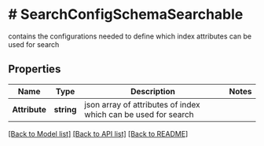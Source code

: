 # # SearchConfigSchemaSearchable
contains the configurations needed to define which index attributes can be used for search

## Properties 


Name | Type | Description | Notes
------------ | ------------- | ------------- | -------------
**Attribute**| **string** | json array of attributes of index which can be used for search  |


[[Back to Model list]](../../README.md#models) [[Back to API list]](../../README.md#endpoints) [[Back to README]](../../README.md)

